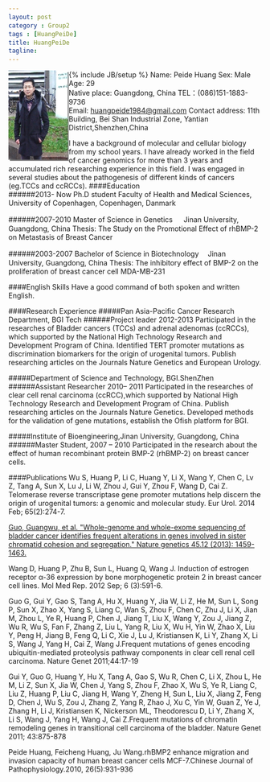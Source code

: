 ```yaml
---
layout: post
category : Group2
tags : [HuangPeiDe]
title: HuangPeiDe
tagline: 
---
```

{% include JB/setup %}
<img src="/assets/images/resume/huangpeide.jpg" style="float:left;width:120px;height:180px">
Name: Peide Huang
Sex: Male                                            
Age: 29           
Native place: Guangdong, China
TEL：(086)151-1883-9736  
Email: huangpeide1984@gmail.com
Contact address: 11th Building, Bei Shan Industrial Zone, Yantian District,Shenzhen,China

I have a background of molecular and cellular biology from my school years. I have already worked in the field of cancer genomics for more than 3 years and accumulated rich researching experience in this field. I was engaged in several studies about the pathogenesis of different kinds of cancers (eg.TCCs and ccRCCs). 
####Education  
######2013- Now  Ph.D student
Faculty of Health and Medical Sciences, University of Copenhagen, Copenhagen, Danmark

######2007-2010  Master of Science in Genetics 　
Jinan University, Guangdong, China
Thesis: The Study on the Promotional Effect of rhBMP-2 on Metastasis
of Breast Cancer

######2003-2007  Bachelor of Science in Biotechnology　
Jinan University, Guangdong, China 
Thesis: The inhibitory effect of BMP-2 on the proliferation of breast cancer cell MDA-MB-231

####English Skills
Have a good command of both spoken and written English.

####Research Experience
#####Pan Asia-Pacific Cancer Research Department, BGI Tech 
######Project leader 2012-2013
Participated in the researches of Bladder cancers (TCCs) and adrenal adenomas (ccRCCs), which supported by the National High Technology Research and Development Program of China. Identified TERT promoter mutations as discrimination biomarkers for the origin of urogenital tumors. Publish researching articles on the Journals Nature Genetics and European Urology.

#####Department of Science and Technology, BGI.ShenZhen
######Assistant Researcher 2010– 2011
Participated in the researches of clear cell renal carcinoma (ccRCC),which supported by  National High Technology Research and Development Program of China. Publish researching articles on the Journals Nature Genetics.
Developed methods for the validation of gene mutations, establish the Ofish platform for BGI.

#####Institute of Bioengineering,Jinan University, Guangdong, China 
######Master Student, 2007 – 2010
Participated in the research about the effect of human recombinant protein BMP-2 (rhBMP-2) on breast cancer cells.

####Publications 
Wu S, Huang P, Li C, Huang Y, Li X, Wang Y, Chen C, Lv Z, Tang A, Sun X, Lu J, Li W, Zhou J, Gui Y, Zhou F, Wang D, Cai Z. Telomerase reverse transcriptase gene promoter mutations help discern the origin of urogenital tumors: a genomic and molecular study. Eur Urol. 2014 Feb; 65(2):274-7.

<p>
<a href="/2013/10/13/Whole-genome-and-whole-exome-sequencing-of-bladder-cancer-identifies-frequent-alterations-in-genes-involved-in-sister-chromatid-cohesion-and-segregation">
Guo, Guangwu, et al. "Whole-genome and whole-exome sequencing of bladder cancer identifies frequent alterations in genes involved in sister chromatid cohesion and segregation." Nature genetics 45.12 (2013): 1459-1463.
</a>
</p>

Wang D, Huang P, Zhu B, Sun L, Huang Q, Wang J. Induction of estrogen receptor α-36 expression by bone morphogenetic protein 2 in breast cancer cell lines. Mol Med Rep. 2012 Sep; 6 (3):591-6.

Guo G, Gui Y, Gao S, Tang A, Hu X, Huang Y, Jia W, Li Z, He M, Sun L, Song P, Sun X, Zhao X, Yang S, Liang C, Wan S, Zhou F, Chen C, Zhu J, Li X, Jian M, Zhou L, Ye R, Huang P, Chen J, Jiang T, Liu X, Wang Y, Zou J, Jiang Z, Wu R, Wu S, Fan F, Zhang Z, Liu L, Yang R, Liu X, Wu H, Yin W, Zhao X, Liu Y, Peng H, Jiang B, Feng Q, Li C, Xie J, Lu J, Kristiansen K, Li Y, Zhang X, Li S, Wang J, Yang H, Cai Z, Wang J.Frequent mutations of genes encoding ubiquitin-mediated proteolysis pathway components in clear cell renal cell carcinoma. Nature Genet 2011;44:17-19 

Gui Y, Guo G, Huang Y, Hu X, Tang A, Gao S, Wu R, Chen C, Li X, Zhou L, He M, Li Z, Sun X, Jia W, Chen J, Yang S, Zhou F, Zhao X, Wu S, Ye R, Liang C, Liu Z, Huang P, Liu C, Jiang H, Wang Y, Zheng H, Sun L, Liu X, Jiang Z, Feng D, Chen J, Wu S, Zou J, Zhang Z, Yang R, Zhao J, Xu C, Yin W, Guan Z, Ye J, Zhang H, Li J, Kristiansen K, Nickerson ML, Theodorescu D, Li Y, Zhang X, Li S, Wang J, Yang H, Wang J, Cai Z.Frequent mutations of chromatin remodeling genes in transitional cell carcinoma of the bladder. Nature Genet 2011; 43:875-878

Peide Huang, Feicheng Huang, Ju Wang.rhBMP2 enhance migration and invasion capacity of human breast cancer cells MCF-7.Chinese Journal of Pathophysiology.2010, 26(5):931-936
